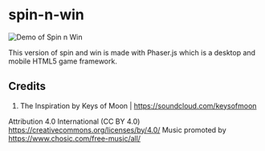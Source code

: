 # spin-n-win

![Demo of Spin n Win](./README.gif)

This version of spin and win is made with Phaser.js which is a desktop and mobile HTML5 game framework.

## Credits

1. The Inspiration by Keys of Moon | https://soundcloud.com/keysofmoon

Attribution 4.0 International (CC BY 4.0)
https://creativecommons.org/licenses/by/4.0/
Music promoted by https://www.chosic.com/free-music/all/ 
